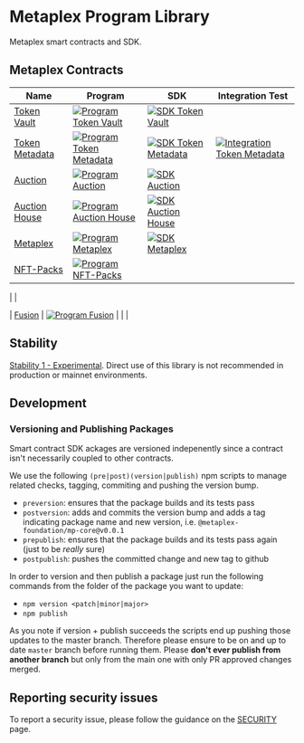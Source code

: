 # Metaplex Program Library 

Metaplex smart contracts and SDK.

## Metaplex Contracts

| Name                               | Program                                                                                                                                                                                                                      | SDK                                                                                                                                                                                                                             | Integration Test                                                                                                                                                                                                                                                              |
| -----------                        | -------------------------------------------------------------------------------------------------------------------------------------------------------------------------------------------------                            | ---                                                                                                                                                                                                                             | -----------                                                                                                                                                                                                                                                                   |
| [Token Vault](./token-vault)       | [![Program Token Vault](https://github.com/metaplex/metaplex-program-library/actions/workflows/program-token-vault.yml/badge.svg)](https://github.com/metaplex/teamplex/actions/workflows/program-token-vault.yml)           | [![SDK Token Vault](https://github.com/metaplex/metaplex-program-library/actions/workflows/sdk-token-vault.yml/badge.svg)](https://github.com/metaplex/metaplex-program-library/actions/workflows/sdk-token-vault.yml)          |                                                                                                                                                                                                                                                                               |
| [Token Metadata](./token-metadata) | [![Program Token Metadata ](https://github.com/metaplex/metaplex-program-library/actions/workflows/program-token-metadata.yml/badge.svg)](https://github.com/metaplex/teamplex/actions/workflows/program-token-metadata.yml) | [![SDK Token Metadata](https://github.com/metaplex/metaplex-program-library/actions/workflows/sdk-token-metadata.yml/badge.svg)](https://github.com/metaplex/metaplex-program-library/actions/workflows/sdk-token-metadata.yml) | [![Integration Token Metadata](https://github.com/metaplex-foundation/metaplex-program-library/actions/workflows/integration-token-metadata.yml/badge.svg)](https://github.com/metaplex-foundation/metaplex-program-library/actions/workflows/integration-token-metadata.yml) |
| [Auction](./auction)               | [![Program Auction ](https://github.com/metaplex/metaplex-program-library/actions/workflows/program-auction.yml/badge.svg)](https://github.com/metaplex/teamplex/actions/workflows/program-auction.yml)                      | [![SDK Auction](https://github.com/metaplex/metaplex-program-library/actions/workflows/sdk-auction.yml/badge.svg)](https://github.com/metaplex/metaplex-program-library/actions/workflows/sdk-auction.yml)                      |                                                                                                                                                                                                                                                                               |
| [Auction House](./auction-house)   | [![Program Auction House ](https://github.com/metaplex/metaplex-program-library/actions/workflows/program-auction-house.yml/badge.svg)](https://github.com/metaplex/teamplex/actions/workflows/program-auction-house.yml)    | [![SDK Auction House](https://github.com/metaplex/metaplex-program-library/actions/workflows/sdk-auction-house.yml/badge.svg)](https://github.com/metaplex/metaplex-program-library/actions/workflows/sdk-auction-house.yml)    |                                                                                                                                                                                                                                                                               |
| [Metaplex](./metaplex)             | [![Program Metaplex ](https://github.com/metaplex/metaplex-program-library/actions/workflows/program-metaplex.yml/badge.svg)](https://github.com/metaplex/teamplex/actions/workflows/program-metaplex.yml)                   | [![SDK Metaplex](https://github.com/metaplex/metaplex-program-library/actions/workflows/sdk-metaplex.yml/badge.svg)](https://github.com/metaplex/metaplex-program-library/actions/workflows/sdk-metaplex.yml)                   |                                                                                                                                                                                                                                                                               |
| [NFT-Packs](./nft-packs)            | [![Program NFT-Packs ](https://github.com/metaplex/metaplex-program-library/actions/workflows/program-nft-packs.yml/badge.svg)](https://github.com/metaplex/metaplex-program-library/actions/workflows/program-nft-packs.yml)   |
|
|

| [Fusion](./fusion)                 | [![Program Fusion ](https://github.com/metaplex/metaplex-program-library/actions/workflows/program-fusion.yml/badge.svg)](https://github.com/metaplex/metaplex-program-library/actions/workflows/program-fusion.yml)           |
|
|

## Stability

[Stability 1 - Experimental](https://docs.metaplex.com/stability). Direct use of this library is not recommended in production or mainnet environments.

## Development

### Versioning and Publishing Packages

Smart contract SDK ackages are versioned indepenently since a contract isn't necessarily
coupled to other contracts.

We use the following `(pre|post)(version|publish)` npm scripts to manage related checks,
tagging, commiting and pushing the version bump.

- `preversion`: ensures that the package builds and its tests pass
- `postversion`: adds and commits the version bump and adds a tag indicating package name and
  new version, i.e. `@metaplex-foundation/mp-core@v0.0.1`
- `prepublish`: ensures that the package builds and its tests pass again (just to be _really_
  sure)
- `postpublish`: pushes the committed change and new tag to github

In order to version and then publish a package just run the following commands from the folder
of the package you want to update:

- `npm version <patch|minor|major>`
- `npm publish`

As you note if version + publish succeeds the scripts end up pushing those updates to the
master branch. Therefore please ensure to be on and up to date `master` branch before running
them. Please **don't ever publish from another branch** but only from the main one with only
PR approved changes merged.

## Reporting security issues

To report a security issue, please follow the guidance on the [SECURITY](.github/SECURITY.md) page.
